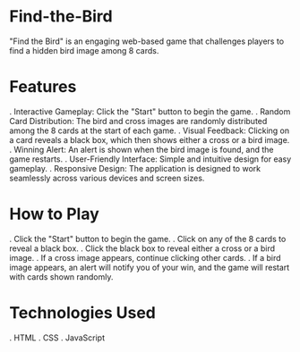 # Find-the-Bird
"Find the Bird" is an engaging web-based game that challenges players to find a hidden bird image among 8 cards.
# Features
. Interactive Gameplay: Click the "Start" button to begin the game.
. Random Card Distribution: The bird and cross images are randomly distributed among the 8 cards at the start of each game.
. Visual Feedback: Clicking on a card reveals a black box, which then shows either a cross or a bird image.
. Winning Alert: An alert is shown when the bird image is found, and the game restarts.
. User-Friendly Interface: Simple and intuitive design for easy gameplay.
. Responsive Design: The application is designed to work seamlessly across various devices and screen sizes.
# How to Play
. Click the "Start" button to begin the game.
. Click on any of the 8 cards to reveal a black box.
. Click the black box to reveal either a cross or a bird image.
. If a cross image appears, continue clicking other cards.
. If a bird image appears, an alert will notify you of your win, and the game will restart with cards shown randomly.
# Technologies Used
. HTML
. CSS
. JavaScript
